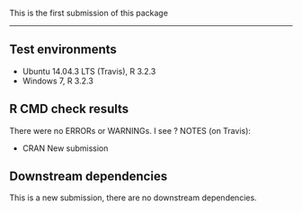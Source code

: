 This is the first submission of this package

---

## Test environments
* Ubuntu 14.04.3 LTS (Travis), R 3.2.3
* Windows 7, R 3.2.3

## R CMD check results

There were no ERRORs or WARNINGs. I see ? NOTES (on Travis):

* CRAN New submission


## Downstream dependencies

This is a new submission, there are no downstream dependencies.